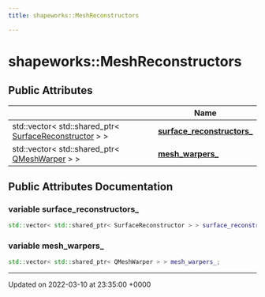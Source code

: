 ```yaml
---
title: shapeworks::MeshReconstructors

---
```


# shapeworks::MeshReconstructors





## Public Attributes

|                | Name           |
| -------------- | -------------- |
| std::vector< std::shared_ptr< [SurfaceReconstructor](../Classes/classSurfaceReconstructor.md) > > | **[surface_reconstructors_](../Classes/classshapeworks_1_1MeshReconstructors.md#variable-surface-reconstructors-)**  |
| std::vector< std::shared_ptr< [QMeshWarper](../Classes/classshapeworks_1_1QMeshWarper.md) > > | **[mesh_warpers_](../Classes/classshapeworks_1_1MeshReconstructors.md#variable-mesh-warpers-)**  |

## Public Attributes Documentation

### variable surface_reconstructors_

```cpp
std::vector< std::shared_ptr< SurfaceReconstructor > > surface_reconstructors_;
```


### variable mesh_warpers_

```cpp
std::vector< std::shared_ptr< QMeshWarper > > mesh_warpers_;
```


-------------------------------

Updated on 2022-03-10 at 23:35:00 +0000